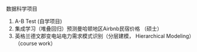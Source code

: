 数据科学项目
1. A-B Test (自学项目)
2. 集成学习（堆叠回归）预测曼哈顿地区Airbnb民宿价格 （硕士）
3. 英格兰德文郡变电站电力需求模式识别（分层建模， Hierarchical Modeling）（course work）
